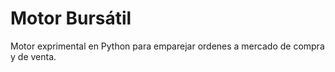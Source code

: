 # Motor Bursátil
Motor exprimental en Python para emparejar ordenes a mercado de compra y de venta.
